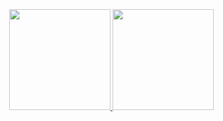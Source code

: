 <div align="center">
  <a href="https://github.com/yhugorocha">
  <img height="180em" src="https://github-readme-stats.vercel.app/api?username=yhugorocha&show_icons=true&theme=dark&include_all_commits=true&count_private=true"/>
  <img height="180em" src="https://github-readme-stats.vercel.app/api/top-langs/?username=yhugorocha&layout=compact&langs_count=7&theme=dark"/>
</div>
